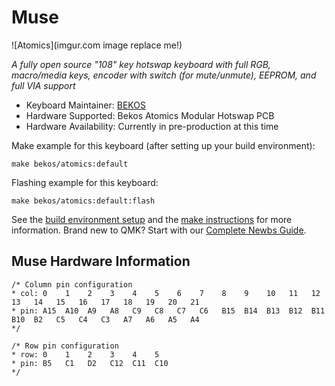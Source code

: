 # Muse

![Atomics](imgur.com image replace me!)

*A fully open source "108" key hotswap keyboard with full RGB, macro/media keys, encoder with switch (for mute/unmute), EEPROM, and full VIA support*

* Keyboard Maintainer: [BEKOS](https://github.com/BOSS-Keyboards)
* Hardware Supported: Bekos Atomics Modular Hotswap PCB
* Hardware Availability: Currently in pre-production at this time

Make example for this keyboard (after setting up your build environment):

    make bekos/atomics:default

Flashing example for this keyboard:

    make bekos/atomics:default:flash

See the [build environment setup](https://docs.qmk.fm/#/getting_started_build_tools) and the [make instructions](https://docs.qmk.fm/#/getting_started_make_guide) for more information. Brand new to QMK? Start with our [Complete Newbs Guide](https://docs.qmk.fm/#/newbs).

## Muse Hardware Information

    /* Column pin configuration
    * col: 0    1    2    3    4    5    6    7    8    9    10   11   12   13   14   15   16   17   18   19   20   21
    * pin: A15  A10  A9   A8   C9   C8   C7   C6   B15  B14  B13  B12  B11  B10  B2   C5   C4   C3   A7   A6   A5   A4
    */
     
    /* Row pin configuration
    * row: 0    1    2    3    4    5
    * pin: B5   C1   D2   C12  C11  C10
    */
	
